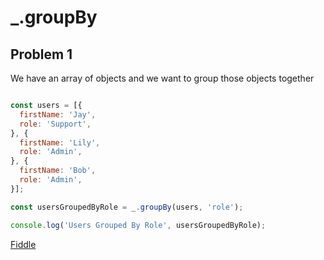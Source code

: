 # _.groupBy

## Problem 1

We have an array of objects and we want to group those objects together

```javascript

const users = [{
  firstName: 'Jay',
  role: 'Support',
}, {
  firstName: 'Lily',
  role: 'Admin',
}, {
  firstName: 'Bob',
  role: 'Admin',
}];

const usersGroupedByRole = _.groupBy(users, 'role');

console.log('Users Grouped By Role', usersGroupedByRole);

```

[Fiddle](https://jsfiddle.net/daquk1eL/)

